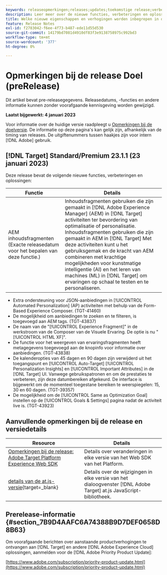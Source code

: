 ```yaml
---
keywords: releaseopmerkingen;releases;updates;toekomstige release;verbeteringen;nieuwe functies;oplossingen;updates;pre-release
description: Leer meer over de nieuwe functies, verbeteringen en oplossingen in de komende release van Adobe Target, waaronder SDK's, API's en JavaScript-bibliotheken.
title: Welke nieuwe eigenschappen en verhogingen worden inbegrepen in de aanstaande Versie?
feature: Release Notes
exl-id: f2783042-f6ee-4f73-b487-ede11d55d530
source-git-commit: 14179bd7081d4910df83f3e9138758975c992bd3
workflow-type: tm+mt
source-wordcount: '377'
ht-degree: 0%

---
```


# Opmerkingen bij de release Doel (preRelease)

Dit artikel bevat pre-releasegegevens. Releasedatums, -functies en andere informatie kunnen zonder voorafgaande kennisgeving worden gewijzigd.

**Laatst bijgewerkt: 4 januari 2023**

Voor informatie over de huidige versie raadpleegt u [Opmerkingen bij de doelversie](release-notes.md). De informatie op deze pagina&#39;s kan gelijk zijn, afhankelijk van de timing van releases. De uitgiftenummers tussen haakjes zijn voor intern [!DNL Adobe] gebruik.

## [!DNL Target] Standard/Premium 23.1.1 (23 januari 2023)

Deze release bevat de volgende nieuwe functies, verbeteringen en oplossingen:

| Functie | Details |
| --- | --- |
| AEM inhoudsfragmenten<br>(Exacte releasedatum voor het bepalen van deze functie.) | Inhoudsfragmenten gebruiken die zijn gemaakt in [!DNL Adobe Experience Manager] (AEM) in [!DNL Target] activiteiten ter bevordering van optimalisatie of personalisatie.<br>Inhoudsfragmenten gebruiken die zijn gemaakt in AEM in [!DNL Target] Met deze activiteiten kunt u het gebruiksgemak en de kracht van AEM combineren met krachtige mogelijkheden voor kunstmatige intelligentie (AI) en het leren van machines (ML) in [!DNL Target] om ervaringen op schaal te testen en te personaliseren. |

* Extra ondersteuning voor JSON-aanbiedingen in [!UICONTROL Automated Personalization] (AP) activiteiten met behulp van de Form-Based Experience Composer. (TGT-41460)
* De mogelijkheid om aanbiedingen te zoeken en te filteren, is toegevoegd aan AEM tags. (TGT-43837)
* De naam van de &quot;[!UICONTROL Experience Fragment]&quot; in de werkstroom van de Composer van de Visuele Ervaring. De optie is nu &quot;[!UICONTROL HTML XF]&quot;.
* De functie voor het weergeven van ervaringsfragmenten heeft metagegevens toegevoegd aan de knopinfo voor informatie over aanbiedingen. (TGT-43838)
* De kalenderopties van 45 dagen en 90 dagen zijn verwijderd uit het toegangspunt en [!UICONTROL Auto-Target] [!UICONTROL Personalization Insights] en [!UICONTROL Important Attributes] in de [!DNL Target] UI. Vanwege gebruikspatronen en om de prestaties te verbeteren, zijn deze datumbereiken afgekeurd. De interface is bijgewerkt om de momenteel toegestane bereiken te weerspiegelen: 15, 30 en 60 dagen. (TGT-39357)
* De mogelijkheid om de [!UICONTROL Same as Optimization Goal] instellen op de [!UICONTROL Goals & Settings] pagina nadat de activiteit live is. (TGT-43923)

## Aanvullende opmerkingen bij de release en versiedetails

| Resource | Details |
|--- |--- |
| [Opmerkingen bij de release: Adobe Target Platform Experience Web SDK](https://experienceleague.adobe.com/docs/experience-platform/edge/release-notes.html?lang=en) | Details over veranderingen in elke versie van het Web SDK van het Platform. |
| [details van de at.js-versie](https://developer.adobe.com/target/implement/client-side/atjs/target-atjs-versions/){target=_blank} | Details over de wijzigingen in elke versie van het dialoogvenster [!DNL Adobe Target] at.js JavaScript-bibliotheek. |


## Prerelease-informatie {#section_7B9D4AAFC6A74388B9D7DEF0658D8B63}

Om voorafgaande berichten over aanstaande productverhogingen te ontvangen aan [!DNL Target] en andere [!DNL Adobe Experience Cloud] oplossingen, aanmelden voor de [!DNL Adobe Priority Product Update]:

[https://www.adobe.com/subscription/priority-product-update.html](https://www.adobe.com/subscription/priority-product-update.html)
